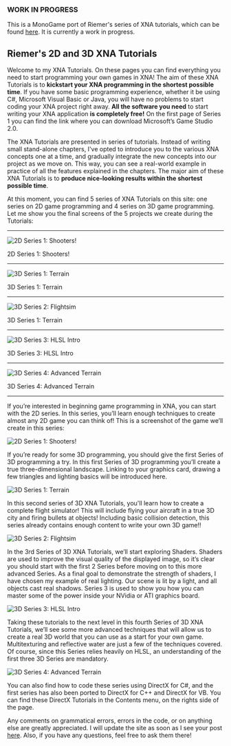 ### WORK IN PROGRESS
This is a MonoGame port of Riemer's series of XNA tutorials, which can be found [here](http://riemers.net/). It is currently a work in progress.

## Riemer's 2D and 3D XNA Tutorials
Welcome to my XNA Tutorials. On these pages you can find everything you need to start programming your own games in XNA! The aim of these XNA Tutorials is to __kickstart your XNA programming in the shortest possible time__. If you have some basic programming experience, whether it be using C#, Microsoft Visual Basic or Java, you will have no problems to start coding your XNA project right away. __All the software you need__ to start writing your XNA application __is completely free!__ On the first page of Series 1 you can find the link where you can download Microsoft’s Game Studio 2.0.

The XNA Tutorials are presented in series of tutorials. Instead of writing small stand-alone chapters, I've opted to introduce you to the various XNA concepts one at a time, and gradually integrate the new concepts into our project as we move on. This way, you can see a real-world example in practice of all the features explained in the chapters. The major aim of these XNA Tutorials is to __produce nice-looking results within the shortest possible time__.

At this moment, you can find 5 series of XNA Tutorials on this site: one series on 2D game programming and 4 series on 3D game programming. Let me show you the final screens of the 5 projects we create during the Tutorials:

-----

![2D Series 1: Shooters!](images/Riemer/riemers_intro_2D_series_1.jpg "2D Series 1: Shooters!")

2D Series 1: Shooters!

-----

![3D Series 1: Terrain](images/Riemer/riemers_intro_3D_series_1.jpg "3D Series 1: Terrain")

3D Series 1: Terrain

-----

![3D Series 2: Flightsim](images/Riemer/riemers_intro_3D_series_2.jpg "3D Series 2: Flightsim")

3D Series 1: Terrain

-----

![3D Series 3: HLSL Intro](images/Riemer/riemers_intro_3D_series_3.jpg "3D Series 3: HLSL Intro")

3D Series 3: HLSL Intro

-----

![3D Series 4: Advanced Terrain](images/Riemer/riemers_intro_3D_series_4.jpg "3D Series 4: Advanced Terrain")

3D Series 4: Advanced Terrain

-----

If you’re interested in beginning game programming in XNA, you can start with the 2D series. In this series, you’ll learn enough techniques to create almost any 2D game you can think of! This is a screenshot of the game we’ll create in this series:

![2D Series 1: Shooters!](images/Riemer/riemers_intro_2D_series_1_large.jpg "2D Series 1: Shooters!")

If you’re ready for some 3D programming, you should give the first Series of 3D programming a try. In this first Series of 3D programming you’ll create a true three-dimensional landscape. Linking to your graphics card, drawing a few triangles and lighting basics will be introduced here.

![3D Series 1: Terrain](images/Riemer/riemers_intro_3D_series_1_large.jpg "3D Series 1: Terrain")

In this second series of 3D XNA Tutorials, you'll learn how to create a complete flight simulator! This will include flying your aircraft in a true 3D city and firing bullets at objects! Including basic collision detection, this series already contains enough content to write your own 3D game!!

![3D Series 2: Flightsim](images/Riemer/riemers_intro_3D_series_2_large.jpg "3D Series 2: Flightsim")

In the 3rd Series of 3D XNA Tutorials, we’ll start exploring Shaders. Shaders are used to improve the visual quality of the displayed image, so it’s clear you should start with the first 2 Series before moving on to this more advanced Series. As a final goal to demonstrate the strength of shaders, I have chosen my example of real lighting. Our scene is lit by a light, and all objects cast real shadows. Series 3 is used to show you how you can master some of the power inside your NVidia or ATI graphics board.

![3D Series 3: HLSL Intro](images/Riemer/riemers_intro_3D_series_3_large.jpg "3D Series 3: HLSL Intro")

Taking these tutorials to the next level in this fourth Series of 3D XNA Tutorials, we’ll see some more advanced techniques that will allow us to create a real 3D world that you can use as a start for your own game. Multitexturing and reflective water are just a few of the techniques covered. Of course, since this Series relies heavily on HLSL, an understanding of the first three 3D Series are mandatory.

![3D Series 4: Advanced Terrain](images/Riemer/riemers_intro_3D_series_4_large.jpg "3D Series 4: Advanced Terrain")

You can also find how to code these series using DirectX for C#, and the first series has also been ported to DirectX for C++ and DirectX for VB. You can find these DirectX Tutorials in the Contents menu, on the rights side of the page.

Any comments on grammatical errors, errors in the code, or on anything else are greatly appreciated. I will update the site as soon as I see your post [here](http://www.riemers.net/Forum). Also, if you have any questions, feel free to ask them there!